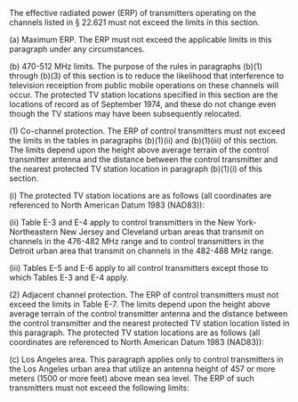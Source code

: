 The effective radiated power (ERP) of transmitters operating on the channels listed in § 22.621 must not exceed the limits in this section.

(a) Maximum ERP. The ERP must not exceed the applicable limits in this paragraph under any circumstances.

(b) 470-512 MHz limits. The purpose of the rules in paragraphs (b)(1) through (b)(3) of this section is to reduce the likelihood that interference to television receiption from public mobile operations on these channels will occur. The protected TV station locations specified in this section are the locations of record as of September 1974, and these do not change even though the TV stations may have been subsequently relocated.

(1) Co-channel protection. The ERP of control transmitters must not exceed the limits in the tables in paragraphs (b)(1)(ii) and (b)(1)(iii) of this section. The limits depend upon the height above average terrain of the control transmitter antenna and the distance between the control transmitter and the nearest protected TV station location in paragraph (b)(1)(i) of this section.

(i) The protected TV station locations are as follows (all coordinates are referenced to North American Datum 1983 (NAD83)):

(ii) Table E-3 and E-4 apply to control transmitters in the New York-Northeastern New Jersey and Cleveland urban areas that transmit on channels in the 476-482 MHz range and to control transmitters in the Detroit urban area that transmit on channels in the 482-488 MHz range.

(iii) Tables E-5 and E-6 apply to all control transmitters except those to which Tables E-3 and E-4 apply.

(2) Adjacent channel protection. The ERP of control transmitters must not exceed the limits in Table E-7. The limits depend upon the height above average terrain of the control transmitter antenna and the distance between the control transmitter and the nearest protected TV station location listed in this paragraph. The protected TV station locations are as follows (all coordinates are referenced to North American Datum 1983 (NAD83)):

(c) Los Angeles area. This paragraph applies only to control transmitters in the Los Angeles urban area that utilize an antenna height of 457 or more meters (1500 or more feet) above mean sea level. The ERP of such transmitters must not exceed the following limits:

